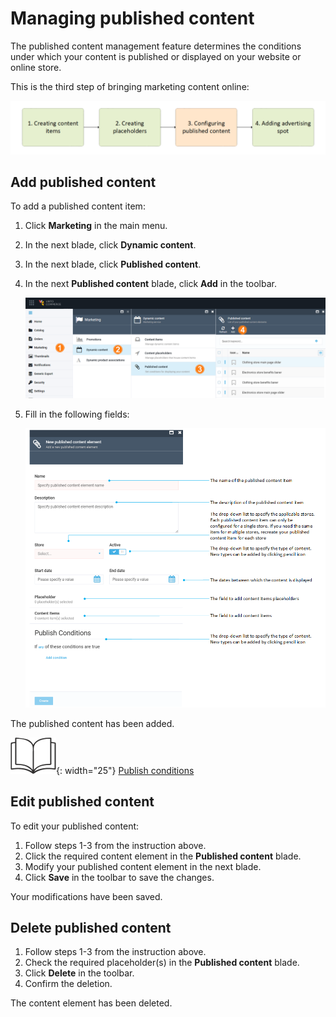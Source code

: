 # Managing published content

The published content management feature determines the conditions under which your content is published or displayed on your website or online store.

This is the third step of bringing marketing content online:

![step1](media/step3.png)

## Add published content

To add a published content item:

1. Click **Marketing** in the main menu.
1. In the next blade, click **Dynamic content**.
1. In the next blade, click **Published content**.
1. In the next **Published content** blade, click **Add** in the toolbar.

	![Published content path](media/published-content-path.png)

1. Fill in the following fields:

	![Fields](media/published-content.png)

The published content has been added.

![Readmore](media/readmore.png){: width="25"} [Publish conditions](publish-conditions.md)

## Edit published content

To edit your published content:

1. Follow steps 1-3 from the instruction above.
1. Click the required content element in the **Published content** blade.
1. Modify your published content element in the next blade.
1. Click **Save** in the toolbar to save the changes.

Your modifications have been saved.

## Delete published content

1. Follow steps 1-3 from the instruction above.
1. Check the required placeholder(s) in the **Published content** blade.
1. Click **Delete** in the toolbar.
1. Confirm the deletion.

The content element has been deleted.
